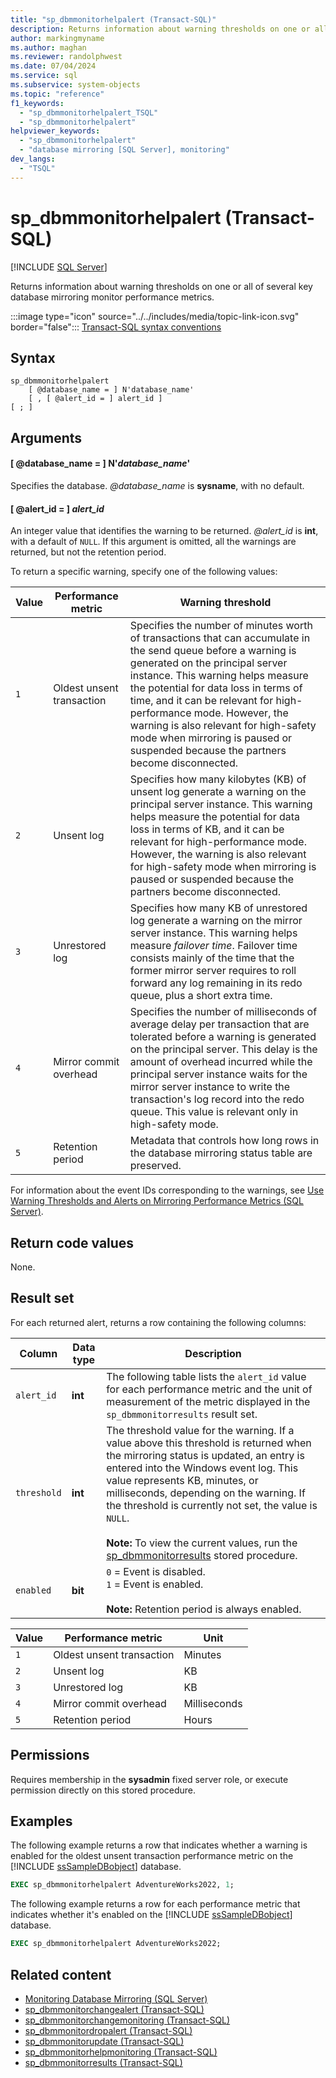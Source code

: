 ```yaml
---
title: "sp_dbmmonitorhelpalert (Transact-SQL)"
description: Returns information about warning thresholds on one or all of several key database mirroring monitor performance metrics.
author: markingmyname
ms.author: maghan
ms.reviewer: randolphwest
ms.date: 07/04/2024
ms.service: sql
ms.subservice: system-objects
ms.topic: "reference"
f1_keywords:
  - "sp_dbmmonitorhelpalert_TSQL"
  - "sp_dbmmonitorhelpalert"
helpviewer_keywords:
  - "sp_dbmmonitorhelpalert"
  - "database mirroring [SQL Server], monitoring"
dev_langs:
  - "TSQL"
---
```

# sp_dbmmonitorhelpalert (Transact-SQL)

[!INCLUDE [SQL Server](../../includes/applies-to-version/sqlserver.md)]

Returns information about warning thresholds on one or all of several key database mirroring monitor performance metrics.

:::image type="icon" source="../../includes/media/topic-link-icon.svg" border="false"::: [Transact-SQL syntax conventions](../../t-sql/language-elements/transact-sql-syntax-conventions-transact-sql.md)

## Syntax

```syntaxsql
sp_dbmmonitorhelpalert
    [ @database_name = ] N'database_name'
    [ , [ @alert_id = ] alert_id ]
[ ; ]
```

## Arguments

#### [ @database_name = ] N'*database_name*'

Specifies the database. *@database_name* is **sysname**, with no default.

#### [ @alert_id = ] *alert_id*

An integer value that identifies the warning to be returned. *@alert_id* is **int**, with a default of `NULL`. If this argument is omitted, all the warnings are returned, but not the retention period.

To return a specific warning, specify one of the following values:

| Value | Performance metric | Warning threshold |
| --- | --- | --- |
| `1` | Oldest unsent transaction | Specifies the number of minutes worth of transactions that can accumulate in the send queue before a warning is generated on the principal server instance. This warning helps measure the potential for data loss in terms of time, and it can be relevant for high-performance mode. However, the warning is also relevant for high-safety mode when mirroring is paused or suspended because the partners become disconnected. |
| `2` | Unsent log | Specifies how many kilobytes (KB) of unsent log generate a warning on the principal server instance. This warning helps measure the potential for data loss in terms of KB, and it can be relevant for high-performance mode. However, the warning is also relevant for high-safety mode when mirroring is paused or suspended because the partners become disconnected. |
| `3` | Unrestored log | Specifies how many KB of unrestored log generate a warning on the mirror server instance. This warning helps measure *failover time*. Failover time consists mainly of the time that the former mirror server requires to roll forward any log remaining in its redo queue, plus a short extra time. |
| `4` | Mirror commit overhead | Specifies the number of milliseconds of average delay per transaction that are tolerated before a warning is generated on the principal server. This delay is the amount of overhead incurred while the principal server instance waits for the mirror server instance to write the transaction's log record into the redo queue. This value is relevant only in high-safety mode. |
| `5` | Retention period | Metadata that controls how long rows in the database mirroring status table are preserved. |

For information about the event IDs corresponding to the warnings, see [Use Warning Thresholds and Alerts on Mirroring Performance Metrics (SQL Server)](../../database-engine/database-mirroring/use-warning-thresholds-and-alerts-on-mirroring-performance-metrics-sql-server.md).

## Return code values

None.

## Result set

For each returned alert, returns a row containing the following columns:

| Column | Data type | Description |
| --- | --- | --- |
| `alert_id` | **int** | The following table lists the `alert_id` value for each performance metric and the unit of measurement of the metric displayed in the `sp_dbmmonitorresults` result set. |
| `threshold` | **int** | The threshold value for the warning. If a value above this threshold is returned when the mirroring status is updated, an entry is entered into the Windows event log. This value represents KB, minutes, or milliseconds, depending on the warning. If the threshold is currently not set, the value is `NULL`.<br /><br />**Note:** To view the current values, run the [sp_dbmmonitorresults](sp-dbmmonitorresults-transact-sql.md) stored procedure. |
| `enabled` | **bit** | `0` = Event is disabled.<br />`1` = Event is enabled.<br /><br />**Note:** Retention period is always enabled. |

| Value | Performance metric | Unit |
| --- | --- | --- |
| `1` | Oldest unsent transaction | Minutes |
| `2` | Unsent log | KB |
| `3` | Unrestored log | KB |
| `4` | Mirror commit overhead | Milliseconds |
| `5` | Retention period | Hours |

## Permissions

Requires membership in the **sysadmin** fixed server role, or execute permission directly on this stored procedure.

## Examples

The following example returns a row that indicates whether a warning is enabled for the oldest unsent transaction performance metric on the [!INCLUDE [ssSampleDBobject](../../includes/sssampledbobject-md.md)] database.

```sql
EXEC sp_dbmmonitorhelpalert AdventureWorks2022, 1;
```

The following example returns a row for each performance metric that indicates whether it's enabled on the [!INCLUDE [ssSampleDBobject](../../includes/sssampledbobject-md.md)] database.

```sql
EXEC sp_dbmmonitorhelpalert AdventureWorks2022;
```

## Related content

- [Monitoring Database Mirroring (SQL Server)](../../database-engine/database-mirroring/monitoring-database-mirroring-sql-server.md)
- [sp_dbmmonitorchangealert (Transact-SQL)](sp-dbmmonitorchangealert-transact-sql.md)
- [sp_dbmmonitorchangemonitoring (Transact-SQL)](sp-dbmmonitorchangemonitoring-transact-sql.md)
- [sp_dbmmonitordropalert (Transact-SQL)](sp-dbmmonitordropalert-transact-sql.md)
- [sp_dbmmonitorupdate (Transact-SQL)](sp-dbmmonitorupdate-transact-sql.md)
- [sp_dbmmonitorhelpmonitoring (Transact-SQL)](sp-dbmmonitorhelpmonitoring-transact-sql.md)
- [sp_dbmmonitorresults (Transact-SQL)](sp-dbmmonitorresults-transact-sql.md)
